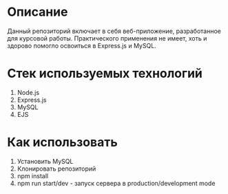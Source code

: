 # Описание
Данный репозиторий включает в себя веб-приложение, разработанное для курсовой работы. Практического применения не имеет, хоть и здорово помогло освоиться в Express.js и MySQL.

# Стек используемых технологий
1. Node.js
2. Express.js
3. MySQL
4. EJS

# Как использовать
1. Установить MySQL 
2. Клонировать репозиторий
3. npm install
4. npm run start/dev - запуск сервера в production/development mode

